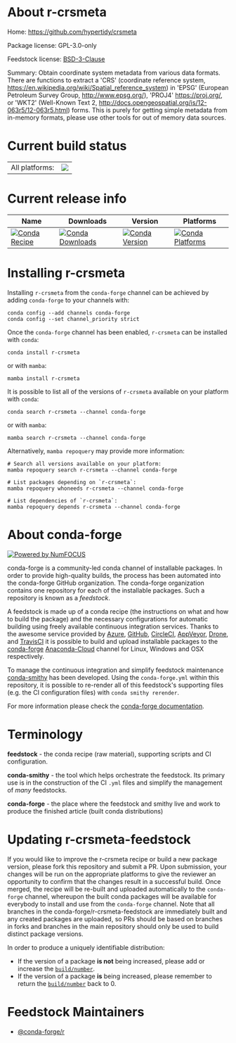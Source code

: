 About r-crsmeta
===============

Home: https://github.com/hypertidy/crsmeta

Package license: GPL-3.0-only

Feedstock license: [BSD-3-Clause](https://github.com/conda-forge/r-crsmeta-feedstock/blob/main/LICENSE.txt)

Summary: Obtain coordinate system metadata from various data formats. There are functions to extract a 'CRS' (coordinate reference system, <https://en.wikipedia.org/wiki/Spatial_reference_system>) in 'EPSG' (European Petroleum Survey Group, <http://www.epsg.org/>), 'PROJ4' <https://proj.org/>, or 'WKT2' (Well-Known Text 2, <http://docs.opengeospatial.org/is/12-063r5/12-063r5.html>) forms. This is purely for getting simple metadata from in-memory formats, please use other tools for out of memory data sources.

Current build status
====================


<table><tr><td>All platforms:</td>
    <td>
      <a href="https://dev.azure.com/conda-forge/feedstock-builds/_build/latest?definitionId=15725&branchName=main">
        <img src="https://dev.azure.com/conda-forge/feedstock-builds/_apis/build/status/r-crsmeta-feedstock?branchName=main">
      </a>
    </td>
  </tr>
</table>

Current release info
====================

| Name | Downloads | Version | Platforms |
| --- | --- | --- | --- |
| [![Conda Recipe](https://img.shields.io/badge/recipe-r--crsmeta-green.svg)](https://anaconda.org/conda-forge/r-crsmeta) | [![Conda Downloads](https://img.shields.io/conda/dn/conda-forge/r-crsmeta.svg)](https://anaconda.org/conda-forge/r-crsmeta) | [![Conda Version](https://img.shields.io/conda/vn/conda-forge/r-crsmeta.svg)](https://anaconda.org/conda-forge/r-crsmeta) | [![Conda Platforms](https://img.shields.io/conda/pn/conda-forge/r-crsmeta.svg)](https://anaconda.org/conda-forge/r-crsmeta) |

Installing r-crsmeta
====================

Installing `r-crsmeta` from the `conda-forge` channel can be achieved by adding `conda-forge` to your channels with:

```
conda config --add channels conda-forge
conda config --set channel_priority strict
```

Once the `conda-forge` channel has been enabled, `r-crsmeta` can be installed with `conda`:

```
conda install r-crsmeta
```

or with `mamba`:

```
mamba install r-crsmeta
```

It is possible to list all of the versions of `r-crsmeta` available on your platform with `conda`:

```
conda search r-crsmeta --channel conda-forge
```

or with `mamba`:

```
mamba search r-crsmeta --channel conda-forge
```

Alternatively, `mamba repoquery` may provide more information:

```
# Search all versions available on your platform:
mamba repoquery search r-crsmeta --channel conda-forge

# List packages depending on `r-crsmeta`:
mamba repoquery whoneeds r-crsmeta --channel conda-forge

# List dependencies of `r-crsmeta`:
mamba repoquery depends r-crsmeta --channel conda-forge
```


About conda-forge
=================

[![Powered by
NumFOCUS](https://img.shields.io/badge/powered%20by-NumFOCUS-orange.svg?style=flat&colorA=E1523D&colorB=007D8A)](https://numfocus.org)

conda-forge is a community-led conda channel of installable packages.
In order to provide high-quality builds, the process has been automated into the
conda-forge GitHub organization. The conda-forge organization contains one repository
for each of the installable packages. Such a repository is known as a *feedstock*.

A feedstock is made up of a conda recipe (the instructions on what and how to build
the package) and the necessary configurations for automatic building using freely
available continuous integration services. Thanks to the awesome service provided by
[Azure](https://azure.microsoft.com/en-us/services/devops/), [GitHub](https://github.com/),
[CircleCI](https://circleci.com/), [AppVeyor](https://www.appveyor.com/),
[Drone](https://cloud.drone.io/welcome), and [TravisCI](https://travis-ci.com/)
it is possible to build and upload installable packages to the
[conda-forge](https://anaconda.org/conda-forge) [Anaconda-Cloud](https://anaconda.org/)
channel for Linux, Windows and OSX respectively.

To manage the continuous integration and simplify feedstock maintenance
[conda-smithy](https://github.com/conda-forge/conda-smithy) has been developed.
Using the ``conda-forge.yml`` within this repository, it is possible to re-render all of
this feedstock's supporting files (e.g. the CI configuration files) with ``conda smithy rerender``.

For more information please check the [conda-forge documentation](https://conda-forge.org/docs/).

Terminology
===========

**feedstock** - the conda recipe (raw material), supporting scripts and CI configuration.

**conda-smithy** - the tool which helps orchestrate the feedstock.
                   Its primary use is in the construction of the CI ``.yml`` files
                   and simplify the management of *many* feedstocks.

**conda-forge** - the place where the feedstock and smithy live and work to
                  produce the finished article (built conda distributions)


Updating r-crsmeta-feedstock
============================

If you would like to improve the r-crsmeta recipe or build a new
package version, please fork this repository and submit a PR. Upon submission,
your changes will be run on the appropriate platforms to give the reviewer an
opportunity to confirm that the changes result in a successful build. Once
merged, the recipe will be re-built and uploaded automatically to the
`conda-forge` channel, whereupon the built conda packages will be available for
everybody to install and use from the `conda-forge` channel.
Note that all branches in the conda-forge/r-crsmeta-feedstock are
immediately built and any created packages are uploaded, so PRs should be based
on branches in forks and branches in the main repository should only be used to
build distinct package versions.

In order to produce a uniquely identifiable distribution:
 * If the version of a package **is not** being increased, please add or increase
   the [``build/number``](https://docs.conda.io/projects/conda-build/en/latest/resources/define-metadata.html#build-number-and-string).
 * If the version of a package **is** being increased, please remember to return
   the [``build/number``](https://docs.conda.io/projects/conda-build/en/latest/resources/define-metadata.html#build-number-and-string)
   back to 0.

Feedstock Maintainers
=====================

* [@conda-forge/r](https://github.com/conda-forge/r/)

